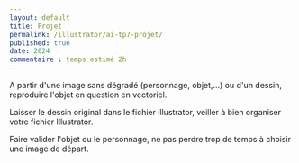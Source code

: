 ```yaml
---
layout: default
title: Projet
permalink: /illustrator/ai-tp7-projet/
published: true
date: 2024
commentaire : temps estimé 2h
---
```


A partir d'une image sans dégradé (personnage, objet,...) ou d'un dessin, reproduire l'objet en question en vectoriel.

Laisser le dessin original dans le fichier illustrator, veiller à bien organiser votre fichier Illustrator.

Faire valider l'objet ou le personnage, ne pas perdre trop de temps à choisir une image de départ.

